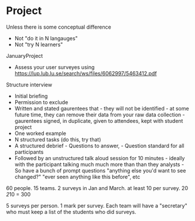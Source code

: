 # Project

Unless there is some conceptual difference

- Not "do it in N langauges"
- Not "try N learners"

JanuaryProject

- Assess your user surveyes using https://lup.lub.lu.se/search/ws/files/6062997/5463412.pdf

Structure interview

- Initial briefing
- Permission to exclude
- Written and stated gaurentees that 
       - they will not be identified
       - at some future time, they can remove their data from your raw data collection
       - gaurentees signed, in duplicate, given to attendees, kept with student project
- One worked example
- N structured tasks (do this, try that)
- A structured debrief
       - Questions to answer,
       - Question standard for all participants
- Followed by an unstructured talk aloud session for 10 minutes
       - ideally with the participant talking much much more than than they analysts
       - So have a bunch of prompt questions "anything else you'd want to see changed?" "ever seen anything like this before",
         etc
         
60 people. 15 teams. 2 surveys in Jan and March. at least 10 per survey. 20 *2*10 = 300

5 surveys per person. 1 mark per survey. Each team will have a "secretary" who must keep a list of the students who did surveys.
